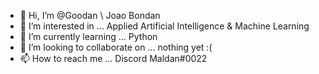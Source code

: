 - 👋 Hi, I’m @Goodan \ Joao Bondan
- 👀 I’m interested in ... Applied Artificial Intelligence & Machine Learning
- 🌱 I’m currently learning ... Python
- 💞️ I’m looking to collaborate on ... nothing yet :(
- 📫 How to reach me ... Discord Maldan#0022

<!---
melaodoidao/melaodoidao is a ✨ special ✨ repository because its `README.md` (this file) appears on your GitHub profile.
You can click the Preview link to take a look at your changes.
--->
